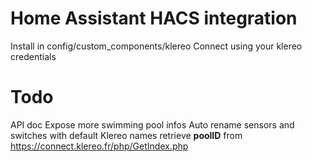 # Home Assistant HACS integration 
Install in     config/custom_components/klereo
Connect using your klereo credentials

# Todo
API doc
Expose more swimming pool infos
Auto rename sensors and switches with default Klereo names 
retrieve **poolID** from https://connect.klereo.fr/php/GetIndex.php
